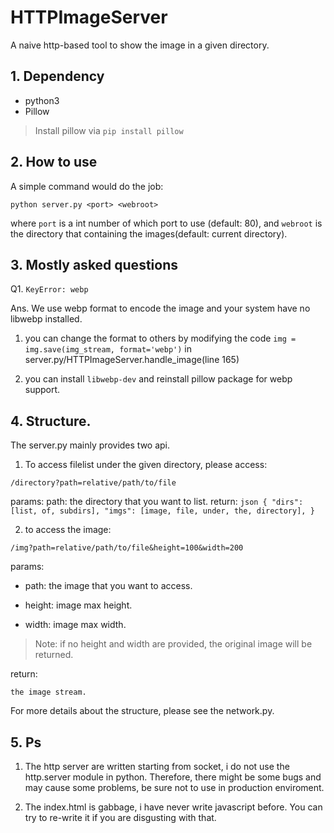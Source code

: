 # HTTPImageServer
A naive http-based tool to show the image in a given directory. 

## 1. Dependency
- python3
- Pillow
> Install pillow via ```pip install pillow```

## 2. How to use
A simple command would do the job:
```shell
python server.py <port> <webroot>
```
where ```port``` is a int number of which port to use (default: 80), and ```webroot``` is the directory that containing the images(default: current directory).

## 3. Mostly asked questions

Q1. ```KeyError: webp```

Ans. We use webp format to encode the image and your system have no libwebp installed. 

1. you can change the format to others by modifying the code ```img = img.save(img_stream, format='webp')``` in server.py/HTTPImageServer.handle_image(line 165)

2. you can install ```libwebp-dev``` and reinstall pillow package for webp support.

## 4. Structure.
The server.py mainly provides two api.
1. To access filelist under the given directory, please access:
```
/directory?path=relative/path/to/file
```
params: 
    path: the directory that you want to list.
return:
    ```json
    {
        "dirs": [list, of, subdirs],
        "imgs": [image, file, under, the, directory],
    }
    ```

2. to access the image:
```
/img?path=relative/path/to/file&height=100&width=200
```
params: 

 - path: the image that you want to access.

 - height: image max height.

 - width: image max width.

> Note: if no height and width are provided, the original image will be returned.

return:

    the image stream.

For more details about the structure, please see the network.py.

## 5. Ps

1. The http server are written starting from socket, i do not use the http.server module in python. Therefore, there might be some bugs and may cause some problems, be sure not to use in production enviroment.

2. The index.html is gabbage, i have never write javascript before. You can try to re-write it if you are disgusting with that.
